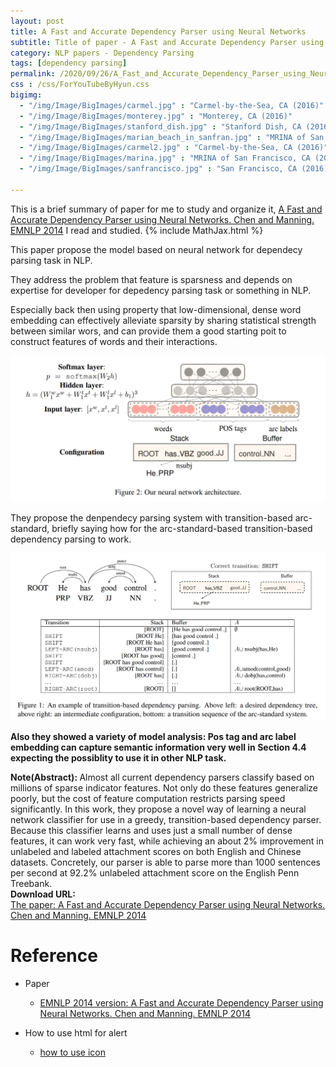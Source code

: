 ```yaml
---
layout: post
title: A Fast and Accurate Dependency Parser using Neural Networks
subtitle: Title of paper - A Fast and Accurate Dependency Parser using Neural Networks
category: NLP papers - Dependency Parsing
tags: [dependency parsing]
permalink: /2020/09/26/A_Fast_and_Accurate_Dependency_Parser_using_Neural_Networks/
css : /css/ForYouTubeByHyun.css
bigimg: 
  - "/img/Image/BigImages/carmel.jpg" : "Carmel-by-the-Sea, CA (2016)"
  - "/img/Image/BigImages/monterey.jpg" : "Monterey, CA (2016)"
  - "/img/Image/BigImages/stanford_dish.jpg" : "Stanford Dish, CA (2016)"
  - "/img/Image/BigImages/marian_beach_in_sanfran.jpg" : "MRINA of San Francisco, CA (2016)"
  - "/img/Image/BigImages/carmel2.jpg" : "Carmel-by-the-Sea, CA (2016)"
  - "/img/Image/BigImages/marina.jpg" : "MRINA of San Francisco, CA (2016)"
  - "/img/Image/BigImages/sanfrancisco.jpg" : "San Francisco, CA (2016)"
  
---
```


This is a brief summary of paper for me to study and organize it, [A Fast and Accurate Dependency Parser using Neural Networks. Chen and Manning. EMNLP 2014](https://www.aclweb.org/anthology/D14-1082/) I read and studied. 
{% include MathJax.html %}

This paper propose the model based on neural network for dependecy parsing task in NLP.

They address the problem that feature is sparsness and depends on expertise for developer for depedency parsing task or something in NLP. 

Especially back then using property that low-dimensional, dense word embedding can effectively alleviate sparsity by sharing statistical strength between similar wors, and can provide them a good starting poit to construct features of words and their interactions.


![Chen and Manning. EMNLP 2014](img/Image/NaturalLanguageProcessing/NLPLabs/Paper_Investigation/Dependecy_Parsing/2020-09-26-A_Fast_and_Accurate_Dependency_Parser_using_Neural_Networks/transition_based_dependency_parsing_architecture.PNG)


They propose the denpendecy parsing system with transition-based arc-standard, briefly saying how for the arc-standard-based transition-based dependency parsing to work.

![Chen and Manning. EMNLP 2014](img/Image/NaturalLanguageProcessing/NLPLabs/Paper_Investigation/Dependecy_Parsing/2020-09-26-A_Fast_and_Accurate_Dependency_Parser_using_Neural_Networks/transition_based_dependency_parsing.PNG)

**Also they showed a variety of model analysis: Pos tag and arc label embedding can capture semantic information very well in Section 4.4 expecting the possiblity to use it in other NLP task.**

<div class="alert alert-info" role="alert"><i class="fa fa-info-circle"></i> <b>Note(Abstract): </b>
Almost all current dependency parsers classify based on millions of sparse indicator features. Not only do these features generalize poorly, but the cost of feature computation restricts parsing speed significantly. In this work, they propose a novel way of learning a neural network classifier for use in a greedy, transition-based dependency parser. Because this classifier learns and uses just a small number of dense features, it can work very fast, while achieving an about 2% improvement in unlabeled and labeled attachment scores on both English and Chinese datasets. Concretely, our parser is able to parse more than 1000 sentences per second at 92.2% unlabeled attachment score on the English Penn Treebank.
</div>
    
<div class="alert alert-success" role="alert"><i class="fa fa-paperclip fa-lg"></i> <b>Download URL: </b><br>
  <a href="https://www.aclweb.org/anthology/D14-1082/">The paper: A Fast and Accurate Dependency Parser using Neural Networks. Chen and Manning. EMNLP 2014</a>
</div>

# Reference 

- Paper 
  - [EMNLP 2014 version: A Fast and Accurate Dependency Parser using Neural Networks. Chen and Manning. EMNLP 2014](https://www.aclweb.org/anthology/D14-1082/)
  
- How to use html for alert
  - [how to use icon](http://idratherbewriting.com/documentation-theme-jekyll/mydoc_icons.html)
    


